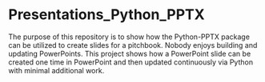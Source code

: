 # Presentations_Python_PPTX

The purpose of this repository is to show how the Python-PPTX package can be utilized to create slides for a pitchbook.  Nobody enjoys building and updating PowerPoints.  This project shows how a PowerPoint slide can be created one time in PowerPoint and then updated continuously via Python with minimal additional work.  

